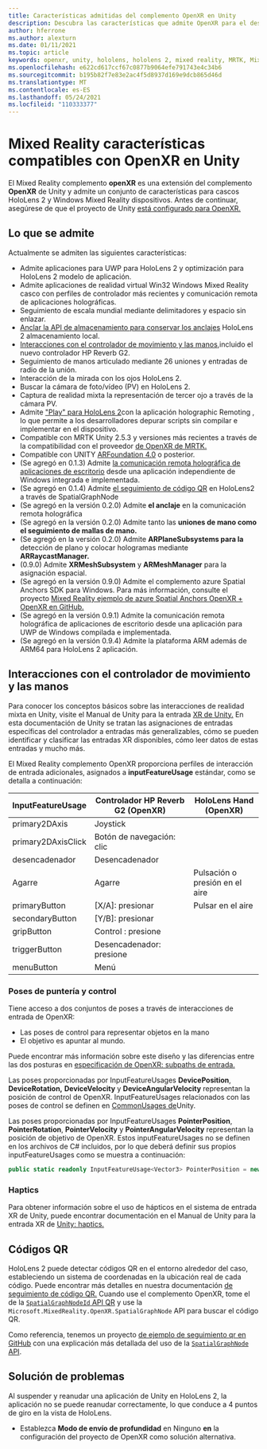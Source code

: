 ```yaml
---
title: Características admitidas del complemento OpenXR en Unity
description: Descubra las características que admite OpenXR para el desarrollo de realidad mixta en Unity.
author: hferrone
ms.author: alexturn
ms.date: 01/11/2021
ms.topic: article
keywords: openxr, unity, hololens, hololens 2, mixed reality, MRTK, Mixed Reality Toolkit, realidad aumentada, realidad virtual, cascos de realidad mixta, aprendizaje, tutorial, introducción
ms.openlocfilehash: e622cd617ccf67c0877b9064efe791743e4c34b6
ms.sourcegitcommit: b195b82f7e83e2ac4f5d8937d169e9dcb865d46d
ms.translationtype: MT
ms.contentlocale: es-ES
ms.lasthandoff: 05/24/2021
ms.locfileid: "110333377"
---
```

# <a name="mixed-reality-openxr-supported-features-in-unity"></a>Mixed Reality características compatibles con OpenXR en Unity

El Mixed Reality complemento **openXR** es una extensión del complemento **OpenXR** de Unity y admite un conjunto de características para cascos HoloLens 2 y Windows Mixed Reality dispositivos. Antes de continuar, asegúrese de que el proyecto de Unity [está configurado para OpenXR.](openxr-getting-started.md)

## <a name="whats-supported"></a>Lo que se admite

Actualmente se admiten las siguientes características:

* Admite aplicaciones para UWP para HoloLens 2 y optimización para HoloLens 2 modelo de aplicación.
* Admite aplicaciones de realidad virtual Win32 Windows Mixed Reality casco con perfiles de controlador más recientes y comunicación remota de aplicaciones holográficas.
* Seguimiento de escala mundial mediante delimitadores y espacio sin enlazar.
* [Anclar la API de almacenamiento para conservar los anclajes](spatial-anchors-in-unity.md) HoloLens 2 almacenamiento local.
* [Interacciones con el controlador de movimiento y las manos,](#motion-controller-and-hand-interactions)incluido el nuevo controlador HP Reverb G2.
* Seguimiento de manos articulado mediante 26 uniones y entradas de radio de la unión.
* Interacción de la mirada con los ojos HoloLens 2.
* Buscar la cámara de foto/vídeo (PV) en HoloLens 2.
* Captura de realidad mixta la representación de tercer ojo a través de la cámara PV.
* Admite ["Play" para HoloLens 2](unity-play-mode.md#holographic-remoting-in-unity-editor-play-mode)con la aplicación holographic Remoting , lo que permite a los desarrolladores depurar scripts sin compilar e implementar en el dispositivo.
* Compatible con MRTK Unity 2.5.3 y versiones más recientes a través de la compatibilidad con el proveedor [de OpenXR de MRTK.](openxr-getting-started.md#using-mrtk-with-openxr-support)
* Compatible con UNITY [ARFoundation 4.0](https://docs.unity3d.com/Packages/com.unity.xr.arfoundation@4.1/manual/index.html) o posterior.
* (Se agregó en 0.1.3) Admite [la comunicación remota holográfica de aplicaciones de escritorio](holographic-remoting-desktop.md) desde una aplicación independiente de Windows integrada e implementada.
* (Se agregó en 0.1.4) Admite [el seguimiento de código QR](#qr-codes) en HoloLens2 a través de SpatialGraphNode
* (Se agregó en la versión 0.2.0) Admite **el anclaje** en la comunicación remota holográfica
* (Se agregó en la versión 0.2.0) Admite tanto las **uniones de mano como el seguimiento de mallas de mano.**
* (Se agregó en la versión 0.2.0) Admite **ARPlaneSubsystems para la** detección de plano y colocar hologramas mediante **ARRaycastManager.**
* (0.9.0) Admite **XRMeshSubsystem** y **ARMeshManager** para la asignación espacial.
* (Se agregó en la versión 0.9.0) Admite el complemento azure Spatial Anchors SDK para Windows. Para más información, consulte el proyecto [Mixed Reality ejemplo de azure Spatial Anchors OpenXR + OpenXR en GitHub.](https://github.com/microsoft/OpenXR-Unity-MixedReality-Samples/tree/main/AzureSpatialAnchorsSample)
* (Se agregó en la versión 0.9.1) Admite la comunicación remota holográfica de aplicaciones de escritorio desde una aplicación para UWP de Windows compilada e implementada.
* (Se agregó en la versión 0.9.4) Admite la plataforma ARM además de ARM64 para HoloLens 2 aplicación.

## <a name="motion-controller-and-hand-interactions"></a>Interacciones con el controlador de movimiento y las manos

Para conocer los conceptos básicos sobre las interacciones de realidad mixta en Unity, visite el Manual de Unity para la entrada [XR de Unity.](https://docs.unity3d.com/2020.2/Documentation/Manual/xr_input.html) En esta documentación de Unity se tratan las asignaciones de entradas específicas del controlador a entradas más generalizables, cómo se pueden identificar y clasificar las entradas XR disponibles, cómo leer datos de estas entradas y mucho más.

El Mixed Reality complemento OpenXR proporciona perfiles de interacción de entrada adicionales, asignados a **inputFeatureUsage** estándar, como se detalla a continuación:

| InputFeatureUsage | Controlador HP Reverb G2 (OpenXR) | HoloLens Hand (OpenXR) |
| ---- | ---- | ---- |
| primary2DAxis | Joystick | |
| primary2DAxisClick | Botón de navegación: clic | |
| desencadenador | Desencadenador  | |
| Agarre | Agarre | Pulsación o presión en el aire |
| primaryButton | [X/A]: presionar | Pulsar en el aire |
| secondaryButton | [Y/B]: presionar | |
| gripButton | Control : presione | |
| triggerButton | Desencadenador: presione | |
| menuButton | Menú | |

### <a name="aim-and-grip-poses"></a>Poses de puntería y control

Tiene acceso a dos conjuntos de poses a través de interacciones de entrada de OpenXR:

* Las poses de control para representar objetos en la mano
* El objetivo es apuntar al mundo.

Puede encontrar más información sobre este diseño y las diferencias entre las dos posturas en [especificación de OpenXR: subpaths de entrada.](https://www.khronos.org/registry/OpenXR/specs/1.0/html/xrspec.html#semantic-path-input)

Las poses proporcionadas por InputFeatureUsages **DevicePosition**, **DeviceRotation,** **DeviceVelocity** y **DeviceAngularVelocity** representan la posición de control de OpenXR.  InputFeatureUsages relacionados con las poses de control se definen en [CommonUsages de](https://docs.unity3d.com/2020.2/Documentation/ScriptReference/XR.CommonUsages.html)Unity.

Las poses proporcionadas por InputFeatureUsages **PointerPosition**, **PointerRotation**, **PointerVelocity** y **PointerAngularVelocity** representan la posición de objetivo de OpenXR.  Estos inputFeatureUsages no se definen en los archivos de C# incluidos, por lo que deberá definir sus propios inputFeatureUsages como se muestra a continuación:

``` cs
public static readonly InputFeatureUsage<Vector3> PointerPosition = new InputFeatureUsage<Vector3>("PointerPosition");
```

### <a name="haptics"></a>Haptics

Para obtener información sobre el uso de hápticos en el sistema de entrada XR de Unity, puede encontrar documentación en el Manual de Unity para la entrada XR de [Unity: haptics.](https://docs.unity3d.com/2020.2/Documentation/Manual/xr_input.html#Haptics)

## <a name="qr-codes"></a>Códigos QR

HoloLens 2 puede detectar códigos QR en el entorno alrededor del caso, estableciendo un sistema de coordenadas en la ubicación real de cada código. Puede encontrar más detalles en nuestra documentación [de seguimiento de código QR.](../platform-capabilities-and-apis/qr-code-tracking.md)  Cuando use el complemento OpenXR, tome el de la [ `SpatialGraphNodeId` API QR](../platform-capabilities-and-apis/qr-code-tracking.md#qr-api-reference) y use la `Microsoft.MixedReality.OpenXR.SpatialGraphNode` API para buscar el código QR.

Como referencia, tenemos un proyecto [de ejemplo de seguimiento qr en GitHub](https://github.com/yl-msft/QRTracking) con una explicación más detallada del uso de la [ `SpatialGraphNode` API](https://github.com/yl-msft/QRTracking/blob/main/SampleQRCodes/Assets/Scripts/SpatialGraphNodeTracker.cs).

## <a name="troubleshooting"></a>Solución de problemas

Al suspender y reanudar una aplicación de Unity en HoloLens 2, la aplicación no se puede reanudar correctamente, lo que conduce a 4 puntos de giro en la vista de HoloLens.

* Establezca **Modo de envío de profundidad** en Ninguno **en** la configuración del proyecto de OpenXR como solución alternativa.
